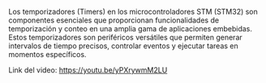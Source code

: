 Los temporizadores (Timers) en los microcontroladores STM (STM32) son componentes esenciales que proporcionan funcionalidades de temporización y conteo en una amplia gama de aplicaciones embebidas. Estos temporizadores son periféricos versátiles que permiten generar intervalos de tiempo precisos, controlar eventos y ejecutar tareas en momentos específicos.

Link del video: https://youtu.be/yPXrywmM2LU
